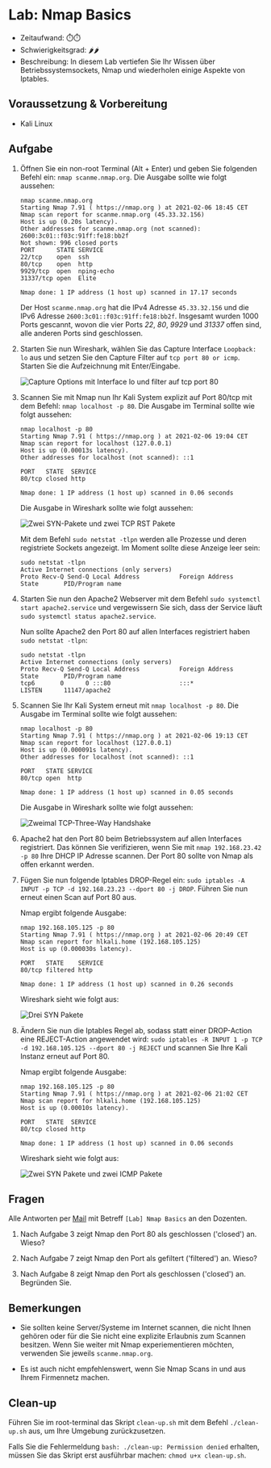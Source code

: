 # Lab: Nmap Basics

-   Zeitaufwand:        ⏱️⏱️
-   Schwierigkeitsgrad: 🌶️🌶️
-   Beschreibung: In diesem Lab vertiefen Sie Ihr Wissen über Betriebssystemsockets, Nmap und wiederholen einige Aspekte von Iptables.

## Voraussetzung & Vorbereitung

-   Kali Linux

## Aufgabe

1.  Öffnen Sie ein non-root Terminal (Alt + Enter) und geben Sie folgenden Befehl ein: `nmap scanme.nmap.org`. Die Ausgabe sollte wie folgt aussehen:

        nmap scanme.nmap.org
        Starting Nmap 7.91 ( https://nmap.org ) at 2021-02-06 18:45 CET
        Nmap scan report for scanme.nmap.org (45.33.32.156)
        Host is up (0.20s latency).
        Other addresses for scanme.nmap.org (not scanned): 2600:3c01::f03c:91ff:fe18:bb2f
        Not shown: 996 closed ports
        PORT      STATE SERVICE
        22/tcp    open  ssh
        80/tcp    open  http
        9929/tcp  open  nping-echo
        31337/tcp open  Elite

        Nmap done: 1 IP address (1 host up) scanned in 17.17 seconds

    Der Host `scanme.nmap.org` hat die IPv4 Adresse `45.33.32.156` und die IPv6 Adresse `2600:3c01::f03c:91ff:fe18:bb2f`. Insgesamt wurden 1000 Ports gescannt, wovon die vier Ports _22_, _80_, _9929_ und _31337_ offen sind, alle anderen Ports sind geschlossen.

2.  Starten Sie nun Wireshark, wählen Sie das Capture Interface `Loopback: lo` aus und setzen Sie den Capture Filter auf `tcp port 80 or icmp`. Starten Sie die Aufzeichnung mit Enter/Eingabe.

    ![Capture Options mit Interface lo und filter auf tcp port 80](img/wireshark-capture-filter.png)

3.  Scannen Sie mit Nmap nun Ihr Kali System explizit auf Port 80/tcp mit dem Befehl: `nmap localhost -p 80`. Die Ausgabe im Terminal sollte wie folgt aussehen:

        nmap localhost -p 80
        Starting Nmap 7.91 ( https://nmap.org ) at 2021-02-06 19:04 CET
        Nmap scan report for localhost (127.0.0.1)
        Host is up (0.00013s latency).
        Other addresses for localhost (not scanned): ::1

        PORT   STATE  SERVICE
        80/tcp closed http

        Nmap done: 1 IP address (1 host up) scanned in 0.06 seconds

    Die Ausgabe in Wireshark sollte wie folgt aussehen:

    ![Zwei SYN-Pakete und zwei TCP RST Pakete](img/wireshark-scan-port-80-1.png)

    Mit dem Befehl `sudo netstat -tlpn` werden alle Prozesse und deren registriete Sockets angezeigt. Im Moment sollte diese Anzeige leer sein:

        sudo netstat -tlpn
        Active Internet connections (only servers)
        Proto Recv-Q Send-Q Local Address           Foreign Address         State       PID/Program name

4.  Starten Sie nun den Apache2 Webserver mit dem Befehl `sudo systemctl start apache2.service` und vergewissern Sie sich, dass der Service läuft `sudo systemctl status apache2.service`.

    Nun sollte Apache2 den Port 80 auf allen Interfaces registriert haben `sudo netstat -tlpn`:

        sudo netstat -tlpn
        Active Internet connections (only servers)
        Proto Recv-Q Send-Q Local Address           Foreign Address         State       PID/Program name    
        tcp6       0      0 :::80                   :::*                    LISTEN      11147/apache2

5.  Scannen Sie Ihr Kali System erneut mit `nmap localhost -p 80`. Die Ausgabe im Terminal sollte wie folgt aussehen:

        nmap localhost -p 80
        Starting Nmap 7.91 ( https://nmap.org ) at 2021-02-06 19:13 CET
        Nmap scan report for localhost (127.0.0.1)
        Host is up (0.000091s latency).
        Other addresses for localhost (not scanned): ::1

        PORT   STATE SERVICE
        80/tcp open  http

        Nmap done: 1 IP address (1 host up) scanned in 0.05 seconds

    Die Ausgabe in Wireshark sollte wie folgt aussehen:

    ![Zweimal TCP-Three-Way Handshake](img/wireshark-scan-port-80-2.png)

6.  Apache2 hat den Port 80 beim Betriebssystem auf allen Interfaces registriert. Das können Sie verifizieren, wenn Sie mit `nmap 192.168.23.42 -p 80` Ihre DHCP IP Adresse scannen. Der Port 80 sollte von Nmap als offen erkannt werden.

7.  Fügen Sie nun folgende Iptables DROP-Regel ein: `sudo iptables -A INPUT -p TCP -d 192.168.23.23 --dport 80 -j DROP`. Führen Sie nun erneut einen Scan auf Port 80 aus.

    Nmap ergibt folgende Ausgabe:

        nmap 192.168.105.125 -p 80
        Starting Nmap 7.91 ( https://nmap.org ) at 2021-02-06 20:49 CET
        Nmap scan report for hlkali.home (192.168.105.125)
        Host is up (0.000030s latency).

        PORT   STATE    SERVICE
        80/tcp filtered http

        Nmap done: 1 IP address (1 host up) scanned in 0.26 seconds

    Wireshark sieht wie folgt aus:

    ![Drei SYN Pakete](img/wireshark-scan-port-80-3.png)

8.  Ändern Sie nun die Iptables Regel ab, sodass statt einer DROP-Action eine REJECT-Action angewendet wird: `sudo iptables -R INPUT 1 -p TCP -d 192.168.105.125 --dport 80 -j REJECT` und scannen Sie Ihre Kali Instanz erneut auf Port 80.

    Nmap ergibt folgende Ausgabe:

        nmap 192.168.105.125 -p 80
        Starting Nmap 7.91 ( https://nmap.org ) at 2021-02-06 21:02 CET
        Nmap scan report for hlkali.home (192.168.105.125)
        Host is up (0.00010s latency).

        PORT   STATE  SERVICE
        80/tcp closed http

        Nmap done: 1 IP address (1 host up) scanned in 0.06 seconds

    Wireshark sieht wie folgt aus:

    ![Zwei SYN Pakete und zwei ICMP Pakete](img/wireshark-scan-port-80-4.png)

## Fragen

Alle Antworten per [Mail](mailto:pascal.knecht@juventus.schule?subject=[Lab]%20Nmap%20Basics) mit Betreff `[Lab] Nmap Basics` an den Dozenten.

1.  Nach Aufgabe 3 zeigt Nmap den Port 80 als geschlossen ('closed') an. Wieso?

2.  Nach Aufgabe 7 zeigt Nmap den Port als gefiltert ('filtered') an. Wieso?

3.  Nach Aufgabe 8 zeigt Nmap den Port als geschlossen ('closed') an. Begründen Sie.

## Bemerkungen

-   Sie sollten keine Server/Systeme im Internet scannen, die nicht Ihnen gehören oder für die Sie nicht eine explizite Erlaubnis zum Scannen besitzen. Wenn Sie weiter mit Nmap experiementieren möchten, verwenden Sie jeweils `scanme.nmap.org`.

-   Es ist auch nicht empfehlenswert, wenn Sie Nmap Scans in und aus Ihrem Firmennetz machen.

## Clean-up

Führen Sie im root-terminal das Skript `clean-up.sh` mit dem Befehl `./clean-up.sh` aus, um Ihre Umgebung zurückzusetzen.

Falls Sie die Fehlermeldung `bash: ./clean-up: Permission denied` erhalten, müssen Sie das Skript erst ausführbar machen: `chmod u+x clean-up.sh`.
